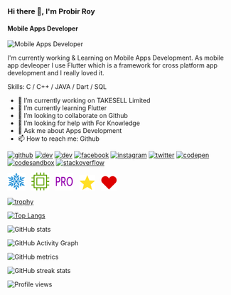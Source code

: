 ### Hi there 👋, I'm Probir Roy
#### Mobile Apps Developer
![Mobile Apps Developer](https://arturssmirnovs.github.io/github-profile-readme-generator/images/banner.png)

I'm currently working & Learning on Mobile Apps Development. As mobile app devleoper I use Flutter which is a framework for cross platform app development and I really loved it.

Skills: C / C++ / JAVA / Dart / SQL

- 🔭 I’m currently working on TAKESELL Limited 
- 🌱 I’m currently learning Flutter 
- 👯 I’m looking to collaborate on Github 
- 🤔 I’m looking for help with For Knowledge 
- 💬 Ask me about Apps Development 
- 📫 How to reach me: Github 


[<img src='https://cdn.jsdelivr.net/npm/simple-icons@3.0.1/icons/github.svg' alt='github' height='40'>](https://github.com/https://github.com/probirroy)  [<img src='https://cdn.jsdelivr.net/npm/simple-icons@3.0.1/icons/dev-dot-to.svg' alt='dev' height='40'>](https://dev.to/https://dev.to/probirroy)  [<img src='https://cdn.jsdelivr.net/npm/simple-icons@3.0.1/icons/hashnode.svg' alt='dev' height='40'>](https://hashnode.com/@probirroy)  [<img src='https://cdn.jsdelivr.net/npm/simple-icons@3.0.1/icons/facebook.svg' alt='facebook' height='40'>](https://www.facebook.com/https://www.facebook.com/probir.roy1)  [<img src='https://cdn.jsdelivr.net/npm/simple-icons@3.0.1/icons/instagram.svg' alt='instagram' height='40'>](https://www.instagram.com/https://instagram.com/probircmt?igshid=ZDdkNTZiNTM=/)  [<img src='https://cdn.jsdelivr.net/npm/simple-icons@3.0.1/icons/twitter.svg' alt='twitter' height='40'>](https://twitter.com/https://twitter.com/probircmt?t=QX7y21nQqjIfhorx8Tz4bA&s=09)  [<img src='https://cdn.jsdelivr.net/npm/simple-icons@3.0.1/icons/codepen.svg' alt='codepen' height='40'>](https://codepen.io/https://codepen.io/probirroy)  [<img src='https://cdn.jsdelivr.net/npm/simple-icons@3.0.1/icons/codesandbox.svg' alt='codesandbox' height='40'>](https://codesandbox.io/u/https://codesandbox.io/u/probirroy)  [<img src='https://cdn.jsdelivr.net/npm/simple-icons@3.0.1/icons/stackoverflow.svg' alt='stackoverflow' height='40'>](https://stackoverflow.com/users/https://stackoverflow.com/users/5627434/probir-roy)  

<a href='https://archiveprogram.github.com/'><img src='https://raw.githubusercontent.com/acervenky/animated-github-badges/master/assets/acbadge.gif' width='40' height='40'></a> <a href='https://docs.github.com/en/developers'><img src='https://raw.githubusercontent.com/acervenky/animated-github-badges/master/assets/devbadge.gif' width='40' height='40'></a> <a href='https://github.com/pricing'><img src='https://raw.githubusercontent.com/acervenky/animated-github-badges/master/assets/pro.gif' width='40' height='40'></a> <a href='https://stars.github.com/'><img src='https://raw.githubusercontent.com/acervenky/animated-github-badges/master/assets/starbadge.gif' width='35' height='35'></a> <a href='https://docs.github.com/en/github/supporting-the-open-source-community-with-github-sponsors'><img src='https://raw.githubusercontent.com/acervenky/animated-github-badges/master/assets/sponsorbadge.gif' width='35' height='35'></a> 

[![trophy](https://github-profile-trophy.vercel.app/?username=probirroy)](https://github.com/ryo-ma/github-profile-trophy)

[![Top Langs](https://github-readme-stats.vercel.app/api/top-langs/?username=probirroy&layout=compact)](https://github.com/anuraghazra/github-readme-stats)

![GitHub stats](https://github-readme-stats.vercel.app/api?username=probirroy&show_icons=true&count_private=true)  

![GitHub Activity Graph](https://activity-graph.herokuapp.com/graph?username=probirroy)  

![GitHub metrics](https://metrics.lecoq.io/https://github.com/probirroy)  

![GitHub streak stats](https://streak-stats.demolab.com/?user=https://github.com/probirroy)  

![Profile views](https://gpvc.arturio.dev/https://github.com/probirroy)  
